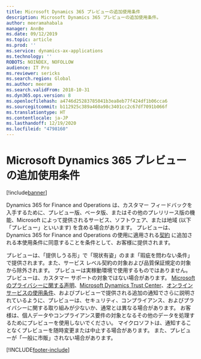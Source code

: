 ```yaml
---
title: Microsoft Dynamics 365 プレビューの追加使用条件
description: Microsoft Dynamics 365 プレビューの追加使用条件。
author: meeramahabala
manager: AnnBe
ms.date: 09/12/2019
ms.topic: article
ms.prod: ''
ms.service: dynamics-ax-applications
ms.technology: ''
ROBOTS: NOINDEX, NOFOLLOW
audience: IT Pro
ms.reviewer: sericks
ms.search.region: Global
ms.author: meeram
ms.search.validFrom: 2018-10-31
ms.dyn365.ops.version: 8
ms.openlocfilehash: a4746d25283785041b3ea8eb77f424df1b06cca6
ms.sourcegitcommit: b112925c389a460a98c3401cc2c67df7091b066f
ms.translationtype: HT
ms.contentlocale: ja-JP
ms.lasthandoff: 12/19/2020
ms.locfileid: "4798160"
---
```

# <a name="supplemental-terms-of-use-for-microsoft-dynamics-365-previews"></a>Microsoft Dynamics 365 プレビューの追加使用条件 

[!include[banner](../includes/banner.md)]

Dynamics 365 for Finance and Operations は、カスタマー フィードバックを入手するために、プレビュー版、ベータ版、またはその他のプレリリース版の機能、Microsoft によって提供されるサービス、ソフトウェア、または地域 (以下「プレビュー」といいます) を含める場合があります。 プレビューは、Dynamics 365 for Finance and Operations の使用に適用される[契約](https://lcs.dynamics.com/Logon/Legal) に追加される本使用条件に同意することを条件として、お客様に提供されます。 

プレビューは、「提供しうる形」で「現状有姿」のまま「瑕疵を問わない条件」で提供されます。また、サービス レベル契約の対象および品質保証規定の対象から除外されます。 プレビューは実稼動環境で使用するものではありません。  プレビューは、カスタマー サポートの対象ではない場合があります。 [Microsoft のプライバシーに関する声明](https://go.microsoft.com/fwlink/?LinkId=131004&clcid=0x409)、[Microsoft Dynamics Trust Center](https://www.microsoft.com/trustcenter/cloudservices/dynamics365)、[オンライン サービスの使用条件](https://www.microsoftvolumelicensing.com/DocumentSearch.aspx?Mode=3&DocumentTypeId=31)、およびプレビューで提供される追加の通知でさらに説明されているように、プレビューは、セキュリティ、コンプライアンス、およびプライバシーに関する取り組みが少ないか、通常とは異なる場合があります。 お客様は、個人データやコンプライアンス要件の対象となるその他のデータを処理するためにプレビューを使用しないでください。 マイクロソフトは、通知することなくプレビューを随時変更または中止する場合があります。 また、プレビューが「一般に市販」されない場合があります。   
  


[!INCLUDE[footer-include](../../../includes/footer-banner.md)]